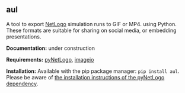 ## aul

A tool to export [NetLogo](https://ccl.northwestern.edu/netlogo/) simulation runs to GIF or MP4. using Python.
These formats are suitable for sharing on social media, or embedding presentations.

**Documentation:** under construction

**Requirements:** [pyNetLogo](http://pynetlogo.readthedocs.io/en/latest/), [imageio](http://imageio.github.io/)

**Installation:** Available with the pip package manager: `pip install aul`.
Please be aware of [the installation instructions of the pyNetLogo dependency](https://pynetlogo.readthedocs.io/en/latest/install.html).
